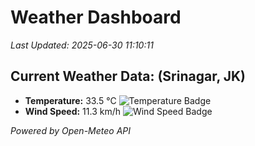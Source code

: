 
# Weather Dashboard

_Last Updated: 2025-06-30 11:10:11_

## Current Weather Data: (Srinagar, JK)
- **Temperature:** 33.5 °C ![Temperature Badge](https://img.shields.io/badge/Temperature-High%20Temp-orange)
- **Wind Speed:** 11.3 km/h ![Wind Speed Badge](https://img.shields.io/badge/Wind%20Speed-Light%20Wind-blue)

*Powered by Open-Meteo API*
